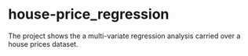 # house-price_regression
The project shows the a multi-variate regression analysis carried over a house prices dataset.
